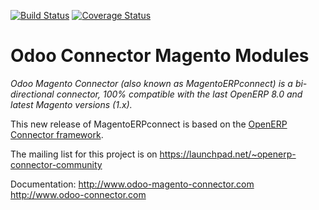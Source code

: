 [![Build Status](https://travis-ci.org/OCA/connector-magento.svg?branch=8.0)](https://travis-ci.org/OCA/connector-magento)
[![Coverage Status](https://coveralls.io/repos/OCA/connector-magento/badge.png?branch=8.0)](https://coveralls.io/r/OCA/connector-magento?branch=8.0)

Odoo Connector Magento Modules
==============================

*Odoo Magento Connector (also known as MagentoERPconnect) is a bi-directional connector, 100% compatible with the last OpenERP 8.0 and latest Magento versions (1.x).*

This new release of MagentoERPconnect is based on the [OpenERP Connector framework](https://github.com/OCA/connector).

The mailing list for this project is on https://launchpad.net/~openerp-connector-community

Documentation:
http://www.odoo-magento-connector.com
http://www.odoo-connector.com

